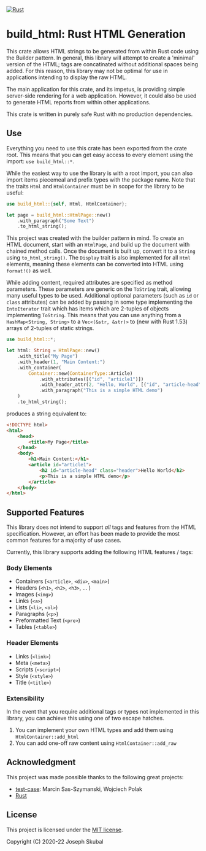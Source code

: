 [![Rust](https://github.com/skubalj/build_html/actions/workflows/rust.yml/badge.svg)](https://github.com/skubalj/build_html/actions/workflows/rust.yml)

build_html: Rust HTML Generation
==============================

This crate allows HTML strings to be generated from within Rust code using the Builder pattern.
In general, this library will attempt to create a 'minimal' version of the HTML; tags are 
concatinated without additional spaces being added. For this reason, this library may not be
optimal for use in applications intending to display the raw HTML. 

The main application for this crate, and its impetus, is providing simple server-side rendering 
for a web application. However, it could also be used to generate HTML reports from within other
applications.

This crate is written in purely safe Rust with no production dependencies.

## Use
Everything you need to use this crate has been exported from the crate root. This means that
you can get easy access to every element using the import: `use build_html::*`.

While the easiest way to use the library is with a root import, you can also import items
piecemeal and prefix types with the package name. Note that the traits `Html` and 
`HtmlContainer` must be in scope for the library to be useful: 
```rust
use build_html::{self, Html, HtmlContainer};

let page = build_html::HtmlPage::new()
    .with_paragraph("Some Text")
    .to_html_string();
```

This project was created with the builder pattern in mind. To create an HTML document, start with
an `HtmlPage`, and build up the document with chained method calls. Once the document is built up,
convert it to a `String` using `to_html_string()`. The `Display` trait is also implemented for all
`Html` elements, meaning these elements can be converted into HTML using `format!()` as well.

While adding content, required attributes are specified as method parameters. These parameters are
generic on the `ToString` trait, allowing many useful types to be used. Additional optional
parameters (such as `id` or `class` attributes) can be added by passing in some type implementing 
the `IntoIterator` trait which has items which are 2-tuples of objects implementing `ToString`. 
This means that you can use anything from a `HashMap<String, String>` to a `Vec<(&str, &str)>` to 
(new with Rust 1.53) arrays of 2-tuples of static strings. 

```rust
use build_html::*;

let html: String = HtmlPage::new()
    .with_title("My Page")
    .with_header(1, "Main Content:")
    .with_container(
        Container::new(ContainerType::Article)
            .with_attributes([("id", "article1")])
            .with_header_attr(2, "Hello, World", [("id", "article-head"), ("class", "header")])
            .with_paragraph("This is a simple HTML demo")
    )
    .to_html_string();
```

produces a string equivalent to:

```html
<!DOCTYPE html>
<html>
    <head>
        <title>My Page</title>
    </head>
    <body>
        <h1>Main Content:</h1>
        <article id="article1">
            <h2 id="article-head" class="header">Hello World</h2>
            <p>This is a simple HTML demo</p>
        </article>
    </body>
</html>
```

## Supported Features
This library does not intend to support *all* tags and features from the HTML specification.
However, an effort has been made to provide the most common features for a majority of use cases.

Currently, this library supports adding the following HTML features / tags:

### Body Elements
* Containers (`<article>`, `<div>`, `<main>`)
* Headers (`<h1>`, `<h2>`, `<h3>`, ... )
* Images (`<img>`)
* Links (`<a>`)
* Lists (`<li>`, `<ol>`)
* Paragraphs (`<p>`)
* Preformatted Text (`<pre>`)
* Tables (`<table>`)

### Header Elements
* Links (`<link>`)
* Meta (`<meta>`)
* Scripts (`<script>`)
* Style (`<style>`)
* Title (`<title>`)

### Extensibility
In the event that you require additional tags or types not implemented in this library, you
can achieve this using one of two escape hatches.
1. You can implement your own HTML types and add them using `HtmlContainer::add_html`
2. You can add one-off raw content using `HtmlContainer::add_raw`

## Acknowledgment
This project was made possible thanks to the following great projects:
* [test-case](https://crates.io/crates/test-case): Marcin Sas-Szymanski, Wojciech Polak
* [Rust](https://rust-lang.org)

## License
This project is licensed under the [MIT license](https://mit-license.org).

Copyright (C) 2020-22 Joseph Skubal